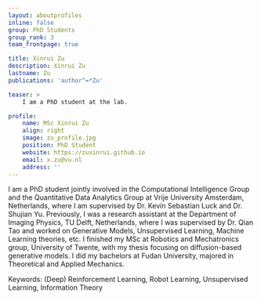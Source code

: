 ```yaml
---
layout: aboutprofiles
inline: false
group: PhD Students
group_rank: 3
team_frontpage: true

title: Xinrui Zu
description: Xinrui Zu
lastname: Zu
publications: 'author^=*Zu'

teaser: >
    I am a PhD student at the lab.

profile:
    name: MSc Xinrui Zu
    align: right
    image: zu_profile.jpg
    position: PhD Student
    website: https://zuxinrui.github.io
    email: x.zu@vu.nl
    address: ''
---
```


I am a PhD student jointly involved in the Computational Intelligence Group and the Quantitative Data Analytics Group at Vrije University Amsterdam, Netherlands, where I am supervised by Dr. Kevin Sebastian Luck and Dr. Shujian Yu. Previously, I was a research assistant at the Department of Imaging Physics, TU Delft, Netherlands, where I was supervised by Dr. Qian Tao and worked on Generative Models, Unsupervised Learning, Machine Learning theories, etc. I finished my MSc at Robotics and Mechatronics group, University of Twente, with my thesis focusing on diffusion-based generative models. I did my bachelors at Fudan University, majored in Theoretical and Applied Mechanics.

Keywords: (Deep) Reinforcement Learning, Robot Learning, Unsupervised Learning, Information Theory